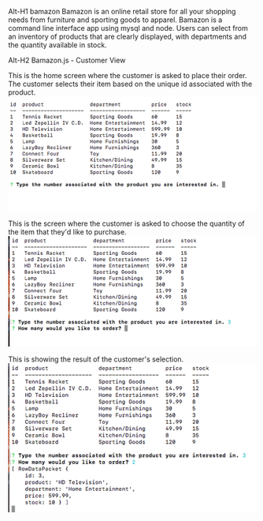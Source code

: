 Alt-H1 bamazon
Bamazon is an online retail store for all your shopping needs from furniture and sporting goods to apparel. Bamazon is a command line interface app using mysql and node. Users can select from an inventory of products that are clearly displayed, with departments and the quantity available in stock. 

Alt-H2 Bamazon.js - Customer View

This is the home screen where the customer is asked to place their order. The customer selects their item based on the unique id associated with the product.
![alt text](https://github.com/briandhus/bamazon/blob/master/images/customerView.png)

This is the screen where the customer is asked to choose the quantity of the item that they'd like to purchase.
![alt text](https://github.com/briandhus/bamazon/blob/master/images/customerView1.png)

This is showing the result of the customer's selection.
![alt text](https://github.com/briandhus/bamazon/blob/master/images/customerView2.png)
